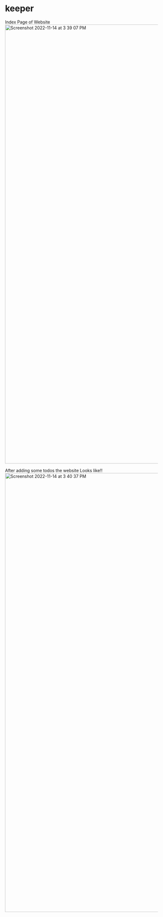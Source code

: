 # keeper
Index Page of Website
<img width="1440" alt="Screenshot 2022-11-14 at 3 39 07 PM" src="https://user-images.githubusercontent.com/67814797/201633692-8200471d-8ba4-4e87-b2b1-7dc387488534.png">

After adding some todos the website Looks like!! 
<img width="1440" alt="Screenshot 2022-11-14 at 3 40 37 PM" src="https://user-images.githubusercontent.com/67814797/201633732-1db0c36b-785a-4dd4-9210-4df66d8271f5.png">
